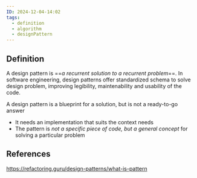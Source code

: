 ```yaml
---
ID: 2024-12-04-14:02
tags:
  - definition
  - algorithm
  - designPattern
---
```

## Definition

A design pattern is ==*a recurrent solution to a recurrent problem*==. In software engineering, design patterns offer standardized schema to solve design problem, improving legibility, maintenability and usability of the code.

A design pattern is a blueprint for a solution, but is not a ready-to-go answer
- It needs an implementation that suits the context needs
- The pattern is *not a specific piece of code, but a general concept* for solving a particular problem

## References
https://refactoring.guru/design-patterns/what-is-pattern